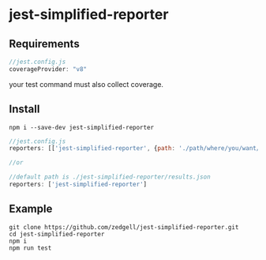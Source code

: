 # jest-simplified-reporter

## Requirements
```js
//jest.config.js
coverageProvider: "v8"
``` 
your test command must also collect coverage.

## Install
```
npm i --save-dev jest-simplified-reporter 
```
```js
//jest.config.js
reporters: [['jest-simplified-reporter', {path: './path/where/you/want/stored/fileName.json'}]]

//or

//default path is ./jest-simplified-reporter/results.json
reporters: ['jest-simplified-reporter']
```

## Example
```
git clone https://github.com/zedgell/jest-simplified-reporter.git
cd jest-simplified-reporter
npm i
npm run test
```